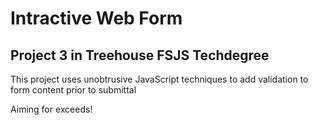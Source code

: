 # Intractive Web Form
## Project 3 in Treehouse FSJS Techdegree

This project uses unobtrusive JavaScript techniques to add validation to form content prior to submittal

Aiming for exceeds!